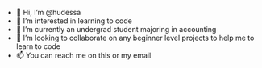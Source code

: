 - 👋 Hi, I’m @hudessa
- 👀 I’m interested in learning to code
- 🌱 I’m currently an undergrad student majoring in accounting
- 💞️ I’m looking to collaborate on any beginner level projects to help me to learn to code
- 📫 You can reach me on this or my email

<!---
hudessa/hudessa is a ✨ special ✨ repository because its `README.md` (this file) appears on your GitHub profile.
You can click the Preview link to take a look at your changes.
--->
